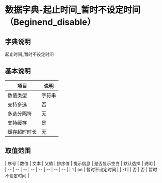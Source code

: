 # 数据字典-起止时间_暂时不设定时间（Beginend_disable）
## 字典说明
起止时间_暂时不设定时间

## 基本说明
| 项目 | 说明 |
| -- | -- |
| 数值类型 | 字符串 |
| 支持多选 | 否 |
| 多选分隔符 | 无 |
| 支持缓存 | 是 |
| 缓存超时时长 | 无 |

## 取值范围
| 序号 | 数值 | 文本 | 父值 | 排序值 | 提示信息 | 是否显示空白 | 默认选择 | 说明 |
| -- | -- | -- | -- | -- | -- | -- | -- |
| 1 | on | 暂时不设定时间 |  | -1 |  | 否 | 否 | 暂时不设定时间 |

